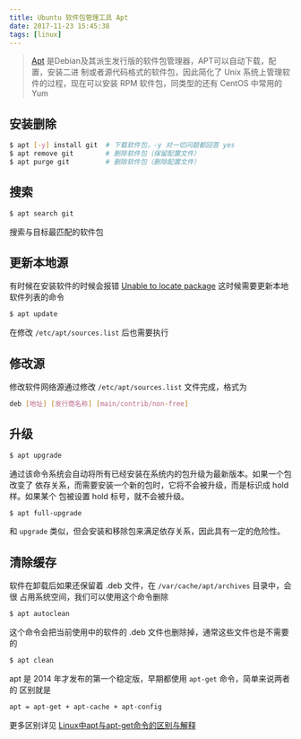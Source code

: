 ```yaml
---
title: Ubuntu 软件包管理工具 Apt
date: 2017-11-23 15:45:38
tags: [linux]
---
```


> [Apt](https://zh.wikipedia.org/wiki/%E9%AB%98%E7%BA%A7%E5%8C%85%E8%A3%85%E5%B7%A5%E5%85%B7) 是Debian及其派生发行版的软件包管理器，APT可以自动下载，配置，安装二进
制或者源代码格式的软件包，因此简化了 Unix 系统上管理软件的过程，现在可以安装
RPM 软件包，同类型的还有 CentOS 中常用的 Yum

<!-- more -->
<!-- toc -->

## 安装删除
```bash
$ apt [-y] install git  # 下载软件包，-y 对一切问题都回答 yes
$ apt remove git        # 删除软件包（保留配置文件）
$ apt purge git         # 删除软件包（删除配置文件）
```

## 搜索
```bash
$ apt search git
```
搜索与目标最匹配的软件包

## 更新本地源
有时候在安装软件的时候会报错 [Unable to locate package](/2017/11/23/unable-to-locate-package/)
这时候需要更新本地软件列表的命令

```bash
$ apt update
```
在修改 `/etc/apt/sources.list` 后也需要执行

## 修改源
修改软件网络源通过修改 `/etc/apt/sources.list` 文件完成，格式为
```bash
deb [地址] [发行商名称] [main/contrib/non-free]
```

## 升级
```bash
$ apt upgrade
```
通过该命令系统会自动将所有已经安装在系统内的包升级为最新版本。如果一个包改变了
依存关系，而需要安装一个新的包时，它将不会被升级，而是标识成 hold 样。如果某个
包被设置 hold 标号，就不会被升级。
```bash
$ apt full-upgrade
```
和 `upgrade` 类似，但会安装和移除包来满足依存关系，因此具有一定的危险性。

## 清除缓存
软件在卸载后如果还保留着 .deb 文件，在 `/var/cache/apt/archives` 目录中，会很
占用系统空间，我们可以使用这个命令删除

```bash
$ apt autoclean
```
这个命令会把当前使用中的软件的 .deb 文件也删除掉，通常这些文件也是不需要的
```bash
$ apt clean
```

apt 是 2014 年才发布的第一个稳定版，早期都使用 `apt-get` 命令，简单来说两者的
区别就是
```bash
apt = apt-get + apt-cache + apt-config
```
更多区别详见 [Linux中apt与apt-get命令的区别与解释](https://www.sysgeek.cn/apt-vs-apt-get/)

